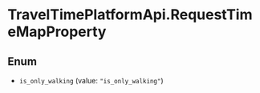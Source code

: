 # TravelTimePlatformApi.RequestTimeMapProperty

## Enum


* `is_only_walking` (value: `"is_only_walking"`)


